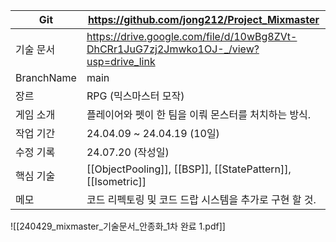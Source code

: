 
| Git        | https://github.com/jong212/Project_Mixmaster                                          |
| ---------- | ------------------------------------------------------------------------------------- |
| 기술 문서      | https://drive.google.com/file/d/10wBg8ZVt-DhCRr1JuG7zj2Jmwko1OJ-_/view?usp=drive_link |
| BranchName | main                                                                                  |
| 장르         | RPG (믹스마스터 모작)                                                                        |
| 게임 소개      | 플레이어와 펫이 한 팀을 이뤄 몬스터를 처치하는 방식.                                                        |
| 작업 기간      | 24.04.09 ~ 24.04.19 (10일)                                                             |
| 수정 기록      | 24.07.20 (작성일)                                                                        |
| 핵심 기술      | [[ObjectPooling]], [[BSP]], [[StatePattern]], [[Isometric]]                           |
| 메모         | 코드 리펙토링 및 코드 드랍 시스템을 추가로 구현 할 것.                                                      |
![[240429_mixmaster_기술문서_안종화_1차 완료 1.pdf]]